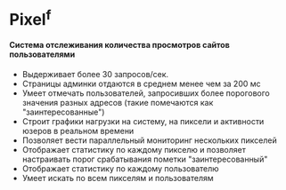 # Pixel<sup>f</sup>
#### Система отслеживания количества просмотров сайтов пользователями

* Выдерживает более 30 запросов/сек.
* Страницы админки отдаются в среднем менее чем за 200 мс
* Умеет отмечать пользователей, запросивших более порогового значения разных адресов (такие помечаются как "заинтересованные")
* Строит графики нагрузки на систему, на пиксели и активности юзеров в реальном времени
* Позволяет вести параллельный мониторинг нескольких пикселей
* Отображает статистику по каждому пикселю и позволяет настраивать порог срабатывания пометки "заинтересованный"
* Отображает статистику по каждому пользователю
* Умеет искать по всем пикселям и пользователям
